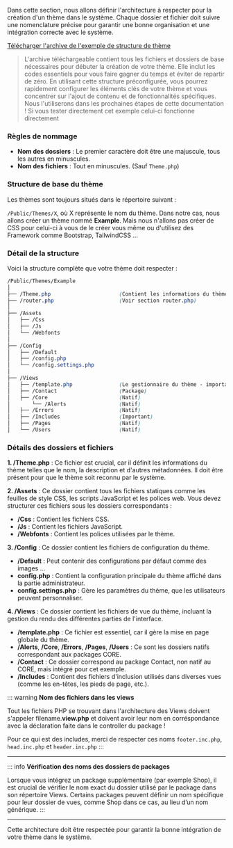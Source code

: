 Dans cette section, nous allons définir l'architecture à respecter pour la création d'un thème dans le système. Chaque dossier et fichier doit suivre une nomenclature précise pour garantir une bonne organisation et une intégration correcte avec le système.

[Télécharger l'archive de l'exemple de structure de thème](https://github.com/CraftMyWebsite/cmw-doc/raw/main/Assets/Zip/Example-Theme.zip)

> L'archive téléchargeable contient tous les fichiers et dossiers de base nécessaires pour débuter la création de votre thème. Elle inclut les codes essentiels pour vous faire gagner du temps et éviter de repartir de zéro. En utilisant cette structure préconfigurée, vous pourrez rapidement configurer les éléments clés de votre thème et vous concentrer sur l'ajout de contenu et de fonctionnalités spécifiques.
Nous l'utiliserons dans les prochaines étapes de cette documentation !
> Si vous tester directement cet exemple celui-ci fonctionne directement

### Règles de nommage
- **Nom des dossiers** : Le premier caractère doit être une majuscule, tous les autres en minuscules.
- **Nom des fichiers** : Tout en minuscules. (Sauf `Theme.php`)

### Structure de base du thème
Les thèmes sont toujours situés dans le répertoire suivant :

`/Public/Themes/X`, où X représente le nom du thème. Dans notre cas, nous allons créer un thème nommé **Example**.
Mais nous n'allons pas créer de CSS pour celui-ci à vous de le créer vous même ou d'utilisez des Framework comme Bootstrap, TailwindCSS ...
### Détail de la structure
Voici la structure complète que votre thème doit respecter :

```scss
/Public/Themes/Example
│
├── /Theme.php                      (Contient les informations du thème - important)
├── /router.php                     (Voir section router.php)
│
├── /Assets
│   ├── /Css
│   ├── /Js
│   └── /Webfonts
│
├── /Config
│   ├── /Default
│   ├── /config.php
│   └── /config.settings.php
│
├── /Views
│   ├── /template.php               (Le gestionnaire du thème - important)
│   ├── /Contact                    (Package)
│   ├── /Core                       (Natif)
│       └── /Alerts                 (Natif)
│   ├── /Errors                     (Natif)
│   ├── /Includes                   (Important)
│   ├── /Pages                      (Natif)
│   └── /Users                      (Natif)
```

### Détails des dossiers et fichiers
**1. /Theme.php** : Ce fichier est crucial, car il définit les informations du thème telles que le nom, la description et d'autres métadonnées. Il doit être présent pour que le thème soit reconnu par le système.

**2. /Assets** : Ce dossier contient tous les fichiers statiques comme les feuilles de style CSS, les scripts JavaScript et les polices web. Vous devez structurer ces fichiers sous les dossiers correspondants :
- **/Css** : Contient les fichiers CSS.
- **/Js** : Contient les fichiers JavaScript.
- **/Webfonts** : Contient les polices utilisées par le thème.

**3. /Config** : Ce dossier contient les fichiers de configuration du thème.
- **/Default** : Peut contenir des configurations par défaut comme des images ...
- **config.php** : Contient la configuration principale du thème affiché dans la partie administrateur.
- **config.settings.php** : Gère les paramètres du thème, que les utilisateurs peuvent personnaliser.

**4. /Views** : Ce dossier contient les fichiers de vue du thème, incluant la gestion du rendu des différentes parties de l'interface.
- **/template.php** : Ce fichier est essentiel, car il gère la mise en page globale du thème.
- **/Alerts**, **/Core**, **/Errors**, **/Pages**, **/Users** : Ce sont les dossiers natifs correspondant aux packages CORE.
- **/Contact** : Ce dossier correspond au package Contact, non natif au CORE, mais intégré pour cet exemple.
- **/Includes** : Contient des fichiers d'inclusion utilisés dans diverses vues (comme les en-têtes, les pieds de page, etc.).
  
::: warning
**Nom des fichiers dans les views**

Tout les fichiers PHP se trouvant dans l'architecture des Views doivent s'appeler filename.**view.php** et doivent avoir leur nom en corréspondance avec la déclaration faite dans le controller du package !

Pour ce qui est des includes, merci de respecter ces noms `footer.inc.php`, `head.inc.php` et `header.inc.php`
:::

---
::: info
**Vérification des noms des dossiers de packages**

Lorsque vous intégrez un package supplémentaire (par exemple Shop), il est crucial de vérifier le nom exact du dossier utilisé par le package dans son répertoire Views. Certains packages peuvent définir un nom spécifique pour leur dossier de vues, comme Shop dans ce cas, au lieu d’un nom générique.
:::

---
Cette architecture doit être respectée pour garantir la bonne intégration de votre thème dans le système.
